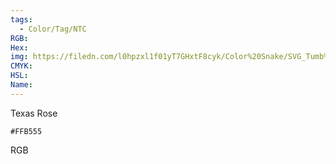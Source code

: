 ```yaml
---
tags:
  - Color/Tag/NTC
RGB:
Hex:
img: https://filedn.com/l0hpzxl1f01yT7GHxtF8cyk/Color%20Snake/SVG_Tumb%20Mass%20No%20Name/FFB555.svg
CMYK:
HSL:
Name:
---
```

Texas Rose
```palette
#FFB555
```
RGB
